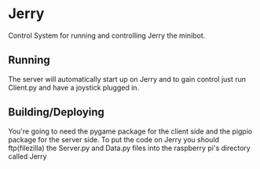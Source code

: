 # Jerry
Control System for running and controlling Jerry the minibot.

## Running
The server will automatically start up on Jerry and to gain control just run Client.py and have a joystick plugged in.

## Building/Deploying
You're going to need the pygame package for the client side and the pigpio package for the server side.
To put the code on Jerry you should ftp(filezilla) the Server.py and Data.py files into the raspberry pi's directory called Jerry
